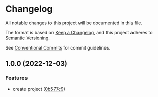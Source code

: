 # Changelog

All notable changes to this project will be documented in this file.

The format is based on [Keep a Changelog](https://keepachangelog.com/en/1.0.0/), and this project
adheres to [Semantic Versioning](https://semver.org/spec/v2.0.0.html).

See [Conventional Commits](https://conventionalcommits.org) for commit guidelines.

## 1.0.0 (2022-12-03)

### Features

- create project
  ([0b577c9](https://github.com/jneander/prettier-config/commit/0b577c9f694e1871c1b931482d640852b99c7233))
